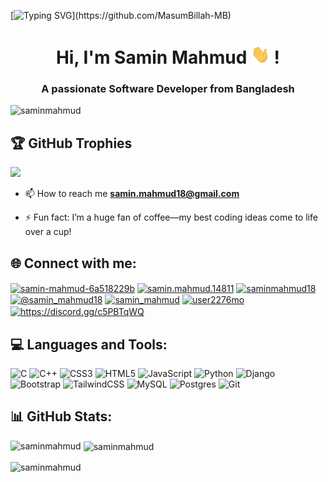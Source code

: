 [![Typing SVG](https://readme-typing-svg.herokuapp.com?font=Poppins&color=929292&size=50&center=true&vCenter=true&width=1000&height=150&lines=Welcome+to+my+GitHub+Profile!)](https://github.com/MasumBillah-MB)

<h1 align="center">Hi, I'm Samin Mahmud <img src="https://raw.githubusercontent.com/ABSphreak/ABSphreak/master/gifs/Hi.gif" width="30px" height="30px" > ! </h1>
<h3 align="center">A passionate Software Developer from Bangladesh</h3>

<p align="left"> <img src="https://komarev.com/ghpvc/?username=saminmahmud&label=Profile%20views&color=0e75b6&style=flat" alt="saminmahmud" /> </p>

## 🏆 GitHub Trophies
![](https://github-profile-trophy.vercel.app/?username=saminmahmud&theme=default_repocard&no-frame=false&no-bg=false&margin-w=4)


- 📫 How to reach me **samin.mahmud18@gmail.com**

- ⚡ Fun fact: I’m a huge fan of coffee—my best coding ideas come to life over a cup!

## 🌐 Connect with me:
<p align="left">
<a href="https://linkedin.com/in/samin-mahmud-6a518229b" target="blank"><img align="center" src="https://raw.githubusercontent.com/rahuldkjain/github-profile-readme-generator/master/src/images/icons/Social/linked-in-alt.svg" alt="samin-mahmud-6a518229b" height="30" width="40" /></a>
<a href="https://fb.com/samin.mahmud.14811" target="blank"><img align="center" src="https://raw.githubusercontent.com/rahuldkjain/github-profile-readme-generator/master/src/images/icons/Social/facebook.svg" alt="samin.mahmud.14811" height="30" width="40" /></a>
<a href="https://www.codechef.com/users/saminmahmud18" target="blank"><img align="center" src="https://cdn.jsdelivr.net/npm/simple-icons@3.1.0/icons/codechef.svg" alt="saminmahmud18" height="30" width="40" /></a>
<a href="https://www.hackerrank.com/@samin_mahmud18" target="blank"><img align="center" src="https://raw.githubusercontent.com/rahuldkjain/github-profile-readme-generator/master/src/images/icons/Social/hackerrank.svg" alt="@samin_mahmud18" height="30" width="40" /></a>
<a href="https://codeforces.com/profile/samin_mahmud" target="blank"><img align="center" src="https://raw.githubusercontent.com/rahuldkjain/github-profile-readme-generator/master/src/images/icons/Social/codeforces.svg" alt="samin_mahmud" height="30" width="40" /></a>
<a href="https://www.leetcode.com/user2276mo" target="blank"><img align="center" src="https://raw.githubusercontent.com/rahuldkjain/github-profile-readme-generator/master/src/images/icons/Social/leet-code.svg" alt="user2276mo" height="30" width="40" /></a>
<a href="https://discord.gg/https://discord.gg/samin0952" target="blank"><img align="center" src="https://raw.githubusercontent.com/rahuldkjain/github-profile-readme-generator/master/src/images/icons/Social/discord.svg" alt="https://discord.gg/c5PBTqWQ" height="30" width="40" /></a>
</p>

## 💻 Languages and Tools:
![C](https://img.shields.io/badge/c-%2300599C.svg?style=for-the-badge&logo=c&logoColor=white) ![C++](https://img.shields.io/badge/c++-%2300599C.svg?style=for-the-badge&logo=c%2B%2B&logoColor=white) ![CSS3](https://img.shields.io/badge/css3-%231572B6.svg?style=for-the-badge&logo=css3&logoColor=white) ![HTML5](https://img.shields.io/badge/html5-%23E34F26.svg?style=for-the-badge&logo=html5&logoColor=white) ![JavaScript](https://img.shields.io/badge/javascript-%23323330.svg?style=for-the-badge&logo=javascript&logoColor=%23F7DF1E) ![Python](https://img.shields.io/badge/python-3670A0?style=for-the-badge&logo=python&logoColor=ffdd54) ![Django](https://img.shields.io/badge/django-%23092E20.svg?style=for-the-badge&logo=django&logoColor=white) ![Bootstrap](https://img.shields.io/badge/bootstrap-%238511FA.svg?style=for-the-badge&logo=bootstrap&logoColor=white) ![TailwindCSS](https://img.shields.io/badge/tailwindcss-%2338B2AC.svg?style=for-the-badge&logo=tailwind-css&logoColor=white) ![MySQL](https://img.shields.io/badge/mysql-4479A1.svg?style=for-the-badge&logo=mysql&logoColor=white) ![Postgres](https://img.shields.io/badge/postgres-%23316192.svg?style=for-the-badge&logo=postgresql&logoColor=white) ![Git](https://img.shields.io/badge/git-%23F05033.svg?style=for-the-badge&logo=git&logoColor=white)

## 📊 GitHub Stats:
<p><img align="left" src="https://github-readme-stats.vercel.app/api/top-langs?username=saminmahmud&show_icons=true&locale=en&layout=compact" alt="saminmahmud" /></p>
<p>&nbsp;<img align="center" src="https://github-readme-stats.vercel.app/api?username=saminmahmud&show_icons=true&locale=en" alt="saminmahmud" /></p>
<p><img align="center" src="https://github-readme-streak-stats.herokuapp.com/?user=saminmahmud&" alt="saminmahmud" /></p>


